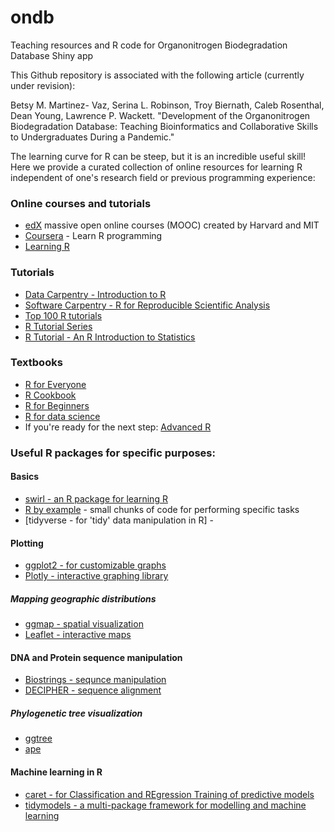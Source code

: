 # ondb
Teaching resources and R code for Organonitrogen Biodegradation Database Shiny app

This Github repository is associated with the following article (currently under revision):

Betsy M. Martinez- Vaz, Serina L. Robinson, Troy Biernath, Caleb Rosenthal, Dean Young, Lawrence P. Wackett. "Development of the Organonitrogen Biodegradation Database: Teaching Bioinformatics and Collaborative Skills to Undergraduates During a Pandemic."

The learning curve for R can be steep, but it is an incredible useful skill! Here we provide a curated collection of online resources for learning R independent of one's research field or previous programming experience:

### Online courses and tutorials
* [edX](https://www.edx.org/learn/r-programming) massive open online courses (MOOC) created by Harvard and MIT
* [Coursera](https://www.coursera.org/learn/r-programming) - Learn R programming
* [Learning R](https://www.linkedin.com/learning/learning-r-2?replacementOf=learning-r-2013)

### Tutorials
* [Data Carpentry - Introduction to R](https://datacarpentry.org/R-genomics/01-intro-to-R.html)
* [Software Carpentry - R for Reproducible Scientific Analysis](https://swcarpentry.github.io/r-novice-gapminder/)
* [Top 100 R tutorials](https://www.listendata.com/p/r-programming-tutorials.html)
* [R Tutorial Series](https://data-flair.training/blogs/r-tutorials-home/)
* [R Tutorial - An R Introduction to Statistics](http://www.r-tutor.com/r-introduction)

### Textbooks
* [R for Everyone](https://www.amazon.com/Everyone-Advanced-Analytics-Graphics-Addison-Wesley/dp/0321888030/)
* [R Cookbook](https://www.amazon.com/Cookbook-OReilly-Cookbooks-Paul-Teetor/dp/0596809158/)
* [R for Beginners](https://cran.r-project.org/doc/contrib/Paradis-rdebuts_en.pdf)
* [R for data science](https://r4ds.had.co.nz/)
* If you're ready for the next step: [Advanced R](https://www.amazon.com/Advanced-Chapman-Hall-Hadley-Wickham/dp/1466586966/?_encoding=UTF8&camp=1789&creative=9325&keywords=Advanced%20R%20%20Hadley%20Wickham&linkCode=ur2&qid=1447295724&s=books&sr=1-1&tag=compubookstut-20&linkId=WM2LVRCUK5PKG436)

### Useful R packages for specific purposes:

#### Basics
* [swirl - an R package for learning R](https://swirlstats.com/students.html)
* [R by example](http://www.mayin.org/ajayshah/KB/R/) - small chunks of code for performing specific tasks 
* [tidyverse - for 'tidy' data manipulation in R] - 

#### Plotting
* [ggplot2 - for customizable graphs](https://ggplot2.tidyverse.org/)
* [Plotly - interactive graphing library](https://plotly.com/r/)

##### Mapping geographic distributions
* [ggmap - spatial visualization](https://cran.r-project.org/web/packages/ggmap/ggmap.pdf)
* [Leaflet - interactive maps](https://rstudio.github.io/leaflet/) 

#### DNA and Protein sequence manipulation
* [Biostrings - sequnce manipulation](https://bioconductor.org/packages/release/bioc/html/Biostrings.html)
* [DECIPHER - sequence alignment](https://www.bioconductor.org/packages/release/bioc/html/DECIPHER.html)

##### Phylogenetic tree visualization
* [ggtree](https://guangchuangyu.github.io/ggtree-book/chapter-ggtree.html)
* [ape](https://cran.r-project.org/web/packages/ape/ape.pdf)

#### Machine learning in R
* [caret - for Classification and REgression Training of predictive models](http://topepo.github.io/caret/index.html)
* [tidymodels - a multi-package framework for modelling and machine learning](https://www.tidymodels.org/)



